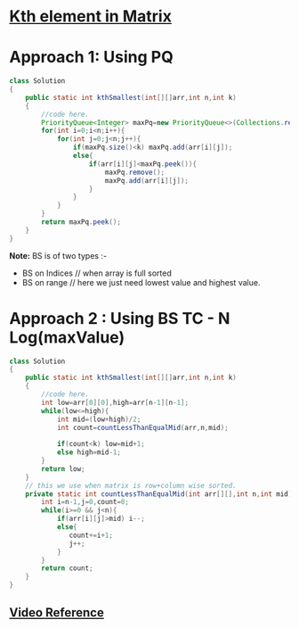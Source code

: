 # **[Kth element in Matrix](https://practice.geeksforgeeks.org/problems/kth-element-in-matrix/1#)**
# Approach 1: Using PQ
```java
class Solution
{
	public static int kthSmallest(int[][]arr,int n,int k)
	{
        //code here.
        PriorityQueue<Integer> maxPq=new PriorityQueue<>(Collections.reverseOrder());
        for(int i=0;i<n;i++){
            for(int j=0;j<n;j++){
                if(maxPq.size()<k) maxPq.add(arr[i][j]);
                else{
                    if(arr[i][j]<maxPq.peek()){
                        maxPq.remove();
                        maxPq.add(arr[i][j]);
                    }
                }
            }
        }
        return maxPq.peek();
    }
}
```
**Note:** BS is of two types :-
- BS on Indices // when array is full sorted
- BS on range // here we just need lowest value and highest value.
# Approach 2 : Using BS TC - N Log(maxValue)
```java
class Solution
{
	public static int kthSmallest(int[][]arr,int n,int k)
	{
        //code here.
        int low=arr[0][0],high=arr[n-1][n-1];
        while(low<=high){
            int mid=(low+high)/2;
            int count=countLessThanEqualMid(arr,n,mid);
            
            if(count<k) low=mid+1;
            else high=mid-1;
        }
        return low;
    }
    // this we use when matrix is row+column wise sorted.
    private static int countLessThanEqualMid(int arr[][],int n,int mid){
        int i=n-1,j=0,count=0;
        while(i>=0 && j<n){
            if(arr[i][j]>mid) i--;
            else{
               count+=i+1;
               j++;
            }
        }
        return count;
    }
}
```
## **[Video Reference](https://youtu.be/G5wLN4UweAM)**